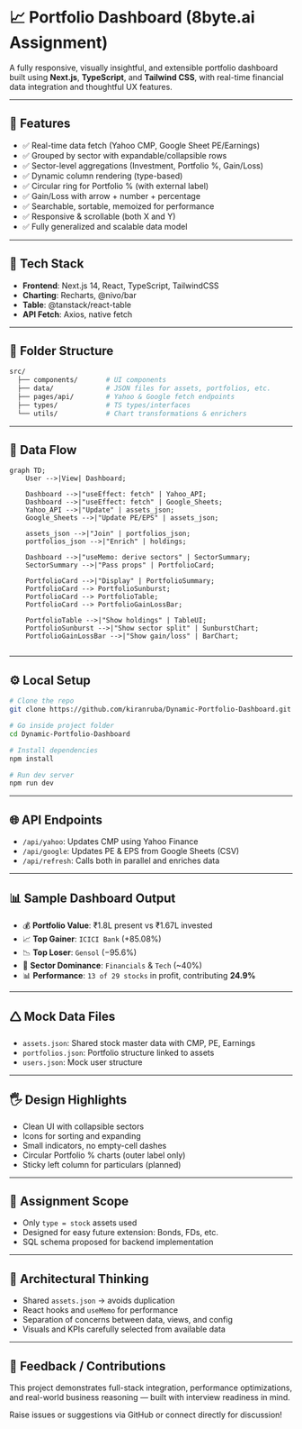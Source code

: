 # 📈 Portfolio Dashboard (8byte.ai Assignment)

A fully responsive, visually insightful, and extensible portfolio dashboard built using **Next.js**, **TypeScript**, and **Tailwind CSS**, with real-time financial data integration and thoughtful UX features.

---

## 🚀 Features

- ✅ Real-time data fetch (Yahoo CMP, Google Sheet PE/Earnings)
- ✅ Grouped by sector with expandable/collapsible rows
- ✅ Sector-level aggregations (Investment, Portfolio %, Gain/Loss)
- ✅ Dynamic column rendering (type-based)
- ✅ Circular ring for Portfolio % (with external label)
- ✅ Gain/Loss with arrow + number + percentage
- ✅ Searchable, sortable, memoized for performance
- ✅ Responsive & scrollable (both X and Y)
- ✅ Fully generalized and scalable data model

---

## 🔧 Tech Stack

- **Frontend**: Next.js 14, React, TypeScript, TailwindCSS
- **Charting**: Recharts, @nivo/bar
- **Table**: @tanstack/react-table
- **API Fetch**: Axios, native fetch

---

## 📁 Folder Structure

```bash
src/
  ├── components/       # UI components
  ├── data/             # JSON files for assets, portfolios, etc.
  ├── pages/api/        # Yahoo & Google fetch endpoints
  ├── types/            # TS types/interfaces
  └── utils/            # Chart transformations & enrichers
```

---

## 🔄 Data Flow

```mermaid
graph TD;
    User -->|View| Dashboard;
    
    Dashboard -->|"useEffect: fetch" | Yahoo_API;
    Dashboard -->|"useEffect: fetch" | Google_Sheets;
    Yahoo_API -->|"Update" | assets_json;
    Google_Sheets -->|"Update PE/EPS" | assets_json;

    assets_json -->|"Join" | portfolios_json;
    portfolios_json -->|"Enrich" | holdings;

    Dashboard -->|"useMemo: derive sectors" | SectorSummary;
    SectorSummary -->|"Pass props" | PortfolioCard;

    PortfolioCard -->|"Display" | PortfolioSummary;
    PortfolioCard --> PortfolioSunburst;
    PortfolioCard --> PortfolioTable;
    PortfolioCard --> PortfolioGainLossBar; 

    PortfolioTable -->|"Show holdings" | TableUI;
    PortfolioSunburst -->|"Show sector split" | SunburstChart;
    PortfolioGainLossBar -->|"Show gain/loss" | BarChart;


```

---

## ⚙️ Local Setup

```bash
# Clone the repo
git clone https://github.com/kiranruba/Dynamic-Portfolio-Dashboard.git

# Go inside project folder
cd Dynamic-Portfolio-Dashboard

# Install dependencies
npm install

# Run dev server
npm run dev

```

---

## 🌐 API Endpoints

- `/api/yahoo`: Updates CMP using Yahoo Finance
- `/api/google`: Updates PE & EPS from Google Sheets (CSV)
- `/api/refresh`: Calls both in parallel and enriches data

---

## 📊 Sample Dashboard Output

- 💰 **Portfolio Value**: ₹1.8L present vs ₹1.67L invested  
- 📈 **Top Gainer**: `ICICI Bank` (+85.08%)  
- 📉 **Top Loser**: `Gensol` (−95.6%)  
- 🏢 **Sector Dominance**: `Financials` & `Tech` (~40%)  
- 📊 **Performance**: `13 of 29 stocks` in profit, contributing **24.9%**


---

## 🛆 Mock Data Files

- `assets.json`: Shared stock master data with CMP, PE, Earnings
- `portfolios.json`: Portfolio structure linked to assets
- `users.json`: Mock user structure

---

## 🖐️ Design Highlights

- Clean UI with collapsible sectors
- Icons for sorting and expanding
- Small indicators, no empty-cell dashes
- Circular Portfolio % charts (outer label only)
- Sticky left column for particulars (planned)

---

## 📘 Assignment Scope

- Only `type = stock` assets used
- Designed for easy future extension: Bonds, FDs, etc.
- SQL schema proposed for backend implementation

---

## 🧠 Architectural Thinking

- Shared `assets.json` → avoids duplication
- React hooks and `useMemo` for performance
- Separation of concerns between data, views, and config
- Visuals and KPIs carefully selected from available data

---

## 🛅 Feedback / Contributions

This project demonstrates full-stack integration, performance optimizations, and real-world business reasoning — built with interview readiness in mind.

Raise issues or suggestions via GitHub or connect directly for discussion!

